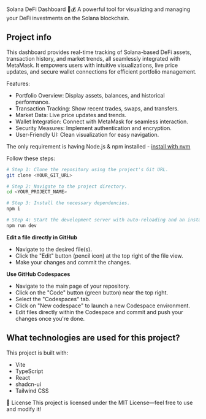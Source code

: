 
Solana DeFi Dashboard 🏦💰
A powerful tool for visualizing and managing your DeFi investments on the Solana blockchain.

## Project info
This dashboard provides real-time tracking of Solana-based DeFi assets, transaction history, and market trends, all seamlessly integrated with MetaMask. It empowers users with intuitive visualizations, live price updates, and secure wallet connections for efficient portfolio management.


Features:
- Portfolio Overview: Display assets, balances, and historical performance.
- Transaction Tracking: Show recent trades, swaps, and transfers.
- Market Data: Live price updates and trends.
- Wallet Integration: Connect with MetaMask for seamless interaction.
- Security Measures: Implement authentication and encryption.
- User-Friendly UI: Clean visualization for easy navigation.


The only requirement is having Node.js & npm installed - [install with nvm](https://github.com/nvm-sh/nvm#installing-and-updating)

Follow these steps:

```sh
# Step 1: Clone the repository using the project's Git URL.
git clone <YOUR_GIT_URL>

# Step 2: Navigate to the project directory.
cd <YOUR_PROJECT_NAME>

# Step 3: Install the necessary dependencies.
npm i

# Step 4: Start the development server with auto-reloading and an instant preview.
npm run dev
```

**Edit a file directly in GitHub**

- Navigate to the desired file(s).
- Click the "Edit" button (pencil icon) at the top right of the file view.
- Make your changes and commit the changes.

**Use GitHub Codespaces**

- Navigate to the main page of your repository.
- Click on the "Code" button (green button) near the top right.
- Select the "Codespaces" tab.
- Click on "New codespace" to launch a new Codespace environment.
- Edit files directly within the Codespace and commit and push your changes once you're done.

## What technologies are used for this project?

This project is built with:

- Vite
- TypeScript
- React
- shadcn-ui
- Tailwind CSS

📜 License
This project is licensed under the MIT License—feel free to use and modify it!





